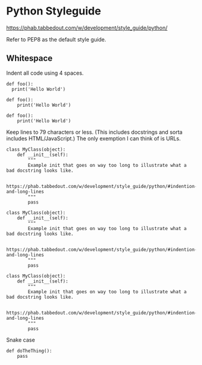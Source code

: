 Python Styleguide
=================

https://phab.tabbedout.com/w/development/style_guide/python/

Refer to PEP8 as the default style guide.

Whitespace
----------

Indent all code using 4 spaces.

```lang=python, counterexample
def foo():
  print('Hello World')
```

```lang=python
def foo():
    print('Hello World')
``` 
```lang=python
def foo():
    print('Hello World')
``` 

Keep lines to 79 characters or less. (This includes docstrings and sorta
includes HTML/JavaScript.) The only exemption I can think of is URLs.

```lang=python, counterexample
class MyClass(object):
    def __init__(self):
        """
        Example init that goes on way too long to illustrate what a bad docstring looks like.

        https://phab.tabbedout.com/w/development/style_guide/python/#indention-and-long-lines
        """
        pass
```

```lang=python
class MyClass(object):
    def __init__(self):
        """
        Example init that goes on way too long to illustrate what a bad docstring looks like.

        https://phab.tabbedout.com/w/development/style_guide/python/#indention-and-long-lines
        """
        pass
``` 
```lang=python
class MyClass(object):
    def __init__(self):
        """
        Example init that goes on way too long to illustrate what a bad docstring looks like.

        https://phab.tabbedout.com/w/development/style_guide/python/#indention-and-long-lines
        """
        pass
``` 

Snake case
```lang=python, counterexample
def doTheThing():
    pass
````
